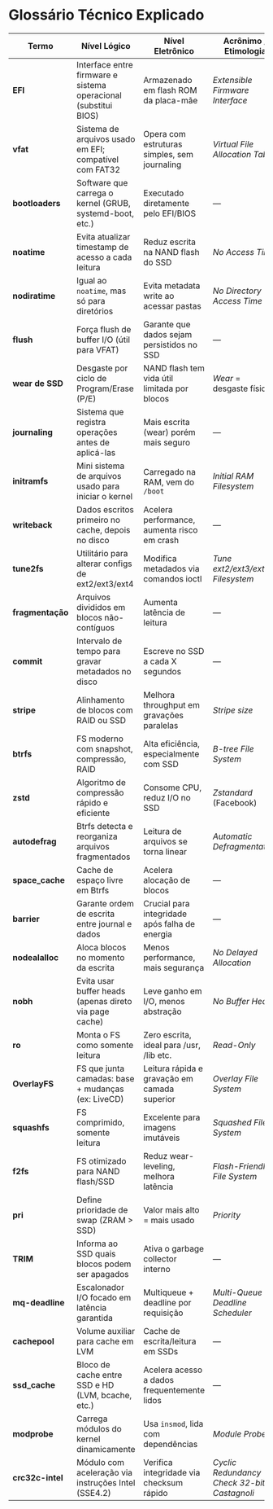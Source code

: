 # Glossário Técnico Explicado

| Termo            | Nível Lógico                                                    | Nível Eletrônico                               | Acrônimo / Etimologia                       |
| ---------------- | --------------------------------------------------------------- | ---------------------------------------------- | ------------------------------------------- |
| **EFI**          | Interface entre firmware e sistema operacional (substitui BIOS) | Armazenado em flash ROM da placa-mãe           | _Extensible Firmware Interface_             |
| **vfat**         | Sistema de arquivos usado em EFI; compatível com FAT32          | Opera com estruturas simples, sem journaling   | _Virtual File Allocation Table_             |
| **bootloaders**  | Software que carrega o kernel (GRUB, systemd-boot, etc.)        | Executado diretamente pelo EFI/BIOS            | —                                           |
| **noatime**      | Evita atualizar timestamp de acesso a cada leitura              | Reduz escrita na NAND flash do SSD             | _No Access Time_                            |
| **nodiratime**   | Igual ao `noatime`, mas só para diretórios                      | Evita metadata write ao acessar pastas         | _No Directory Access Time_                  |
| **flush**        | Força flush de buffer I/O (útil para VFAT)                      | Garante que dados sejam persistidos no SSD     | —                                           |
| **wear de SSD**  | Desgaste por ciclo de Program/Erase (P/E)                       | NAND flash tem vida útil limitada por blocos   | _Wear_ = desgaste físico                    |
| **journaling**   | Sistema que registra operações antes de aplicá-las              | Mais escrita (wear) porém mais seguro          | —                                           |
| **initramfs**    | Mini sistema de arquivos usado para iniciar o kernel            | Carregado na RAM, vem do `/boot`               | _Initial RAM Filesystem_                    |
| **writeback**    | Dados escritos primeiro no cache, depois no disco               | Acelera performance, aumenta risco em crash    | —                                           |
| **tune2fs**      | Utilitário para alterar configs de ext2/ext3/ext4               | Modifica metadados via comandos ioctl          | _Tune ext2/ext3/ext4 Filesystem_            |
| **fragmentação** | Arquivos divididos em blocos não-contíguos                      | Aumenta latência de leitura                    | —                                           |
| **commit**       | Intervalo de tempo para gravar metadados no disco               | Escreve no SSD a cada X segundos               | —                                           |
| **stripe**       | Alinhamento de blocos com RAID ou SSD                           | Melhora throughput em gravações paralelas      | _Stripe size_                               |
| **btrfs**        | FS moderno com snapshot, compressão, RAID                       | Alta eficiência, especialmente com SSD         | _B-tree File System_                        |
| **zstd**         | Algoritmo de compressão rápido e eficiente                      | Consome CPU, reduz I/O no SSD                  | _Zstandard_ (Facebook)                      |
| **autodefrag**   | Btrfs detecta e reorganiza arquivos fragmentados                | Leitura de arquivos se torna linear            | _Automatic Defragmentation_                 |
| **space\_cache** | Cache de espaço livre em Btrfs                                  | Acelera alocação de blocos                     | —                                           |
| **barrier**      | Garante ordem de escrita entre journal e dados                  | Crucial para integridade após falha de energia | —                                           |
| **nodealalloc**  | Aloca blocos no momento da escrita                              | Menos performance, mais segurança              | _No Delayed Allocation_                     |
| **nobh**         | Evita usar buffer heads (apenas direto via page cache)          | Leve ganho em I/O, menos abstração             | _No Buffer Heads_                           |
| **ro**           | Monta o FS como somente leitura                                 | Zero escrita, ideal para /usr, /lib etc.       | _Read-Only_                                 |
| **OverlayFS**    | FS que junta camadas: base + mudanças (ex: LiveCD)              | Leitura rápida e gravação em camada superior   | _Overlay File System_                       |
| **squashfs**     | FS comprimido, somente leitura                                  | Excelente para imagens imutáveis               | _Squashed File System_                      |
| **f2fs**         | FS otimizado para NAND flash/SSD                                | Reduz wear-leveling, melhora latência          | _Flash-Friendly File System_                |
| **pri**          | Define prioridade de swap (ZRAM > SSD)                          | Valor mais alto = mais usado                   | _Priority_                                  |
| **TRIM**         | Informa ao SSD quais blocos podem ser apagados                  | Ativa o garbage collector interno              | —                                           |
| **mq-deadline**  | Escalonador I/O focado em latência garantida                    | Multiqueue + deadline por requisição           | _Multi-Queue Deadline Scheduler_            |
| **cachepool**    | Volume auxiliar para cache em LVM                               | Cache de escrita/leitura em SSDs               | —                                           |
| **ssd\_cache**   | Bloco de cache entre SSD e HD (LVM, bcache, etc.)               | Acelera acesso a dados frequentemente lidos    | —                                           |
| **modprobe**     | Carrega módulos do kernel dinamicamente                         | Usa `insmod`, lida com dependências            | _Module Probe_                              |
| **crc32c-intel** | Módulo com aceleração via instruções Intel (SSE4.2)             | Verifica integridade via checksum rápido       | _Cyclic Redundancy Check 32-bit Castagnoli_ |
